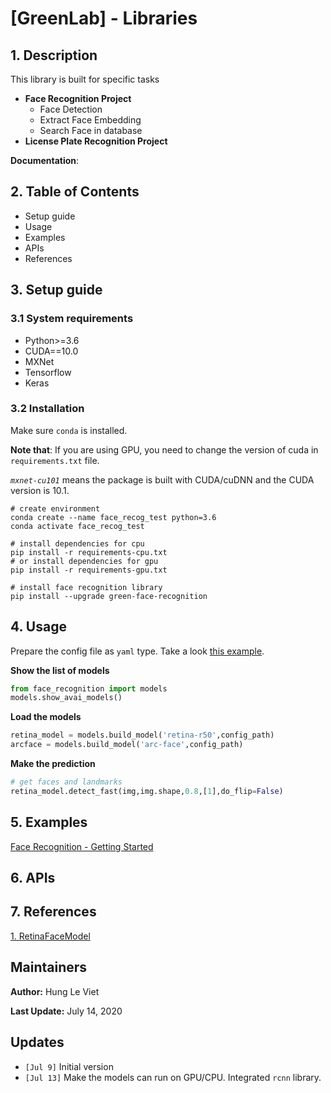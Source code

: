# [GreenLab] - Libraries 

## 1. Description

This library is built for specific tasks

* **Face Recognition Project**
  * Face Detection
  * Extract Face Embedding
  * Search Face in database
* **License Plate Recognition Project**

**Documentation**: 

## 2. Table of Contents

* Setup guide
* Usage
* Examples
* APIs
* References

## 3. Setup guide

### 3.1 System requirements

* Python>=3.6
* CUDA==10.0
* MXNet
* Tensorflow
* Keras

### 3.2 Installation

Make sure `conda` is installed.

**Note that**: If you are using GPU, you need to change the version of cuda in `requirements.txt` file.

*`mxnet-cu101`* means the package is built with CUDA/cuDNN and the CUDA version is 10.1.

```
# create environment 
conda create --name face_recog_test python=3.6
conda activate face_recog_test

# install dependencies for cpu 
pip install -r requirements-cpu.txt
# or install dependencies for gpu 
pip install -r requirements-gpu.txt

# install face recognition library
pip install --upgrade green-face-recognition
```

## 4. Usage

Prepare the config file as `yaml` type. Take a look [this example](https://github.com/leviethung2103/face-recognition-baseline/blob/master/configs/server_api.yaml).

**Show the list of models**

```python
from face_recognition import models
models.show_avai_models()
```

**Load the models**

```python
retina_model = models.build_model('retina-r50',config_path)
arcface = models.build_model('arc-face',config_path)
```

**Make the prediction**

```python
# get faces and landmarks
retina_model.detect_fast(img,img.shape,0.8,[1],do_flip=False)
```

## 5. Examples

[Face Recognition - Getting Started](https://github.com/leviethung2103/face-recognition-baseline)

## 6. APIs

## 7. References

[1. RetinaFaceModel](https://github.com/deepinsight/insightface/tree/master/RetinaFace)

## Maintainers

**Author:** Hung Le Viet

**Last Update:** July 14, 2020

## Updates

* `[Jul 9]` Initial version
* `[Jul 13]` Make the models can run on GPU/CPU. Integrated `rcnn` library. 